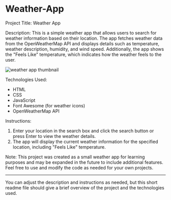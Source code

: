 # Weather-App
Project Title: Weather App

Description:
This is a simple weather app that allows users to search for weather information based on their location. The app fetches weather data from the OpenWeatherMap API and displays details such as temperature, weather description, humidity, and wind speed. Additionally, the app shows the "Feels Like" temperature, which indicates how the weather feels to the user.

![weather app thumbnail](https://github.com/ayushmitra06/Weather-App/assets/89930295/3ca14ab6-2670-4fcd-ba81-c796fe9e8773)

Technologies Used:
- HTML
- CSS
- JavaScript
- Font Awesome (for weather icons)
- OpenWeatherMap API

Instructions:
1. Enter your location in the search box and click the search button or press Enter to view the weather details.
2. The app will display the current weather information for the specified location, including "Feels Like" temperature.

Note: This project was created as a small weather app for learning purposes and may be expanded in the future to include additional features. Feel free to use and modify the code as needed for your own projects.

---
You can adjust the description and instructions as needed, but this short readme file should give a brief overview of the project and the technologies used.

